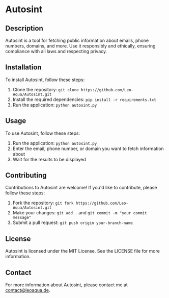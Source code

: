 # Autosint

## Description

Autosint is a tool for fetching public information about emails, phone numbers, domains, and more. Use it responsibly and ethically, ensuring compliance with all laws and respecting privacy.

## Installation

To install Autosint, follow these steps:

1. Clone the repository: `git clone https://github.com/Leo-Aqua/Autosint.git`
2. Install the required dependencies: `pip install -r requirements.txt`
3. Run the application: `python autosint.py`

## Usage

To use Autosint, follow these steps:

1. Run the application: `python autosint.py`
2. Enter the email, phone number, or domain you want to fetch information about
3. Wait for the results to be displayed

## Contributing

Contributions to Autosint are welcome! If you'd like to contribute, please follow these steps:

1. Fork the repository: `git fork https://github.com/Leo-Aqua/Autosint.git`
2. Make your changes: `git add .` and `git commit -m "your commit message"`
3. Submit a pull request: `git push origin your-branch-name`

## License

Autosint is licensed under the MIT License. See the LICENSE file for more information.

## Contact

For more information about Autosint, please contact me at contact@leoaqua.de.
